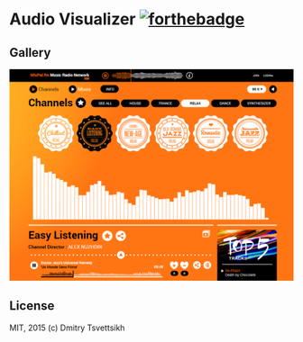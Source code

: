 # Audio Visualizer [![forthebadge](http://forthebadge.com/images/badges/built-by-hipsters.svg)](http://forthebadge.com)

## Gallery
[![mixpal.fm](./gallery/mixpal.png?raw=true "mixpal.fm")](https://mixpal.fm/easy-listening)

## License

MIT, 2015 (c) Dmitry Tsvettsikh
